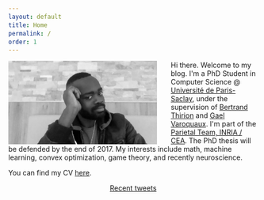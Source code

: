 ```yaml
---
layout: default
title: Home
permalink: /
order: 1
---
```

<img style="float: left; margin-right: 2em;" width="300px" src="/assets/photo3.jpg" />

<p>
Hi there. Welcome to my blog. I'm a PhD Student in Computer
Science @ <a href="https://www.universite-paris-saclay.fr/fr">Université de Paris-Saclay</a>,
under the supervision of <a href="https://team.inria.fr/parietal/bertrand-thirions-page/">Bertrand Thirion</a>
and <a href="http://gael-varoquaux.info/">Gael Varoquaux</a>.  I'm part of the
<a href="https://team.inria.fr/parietal/"> Parietal Team, INRIA / CEA</a>.  The PhD thesis will be defended
by the end of 2017. My interests include math, machine learning, convex optimization, game theory,
and recently neuroscience.
</p>
<p>
You can find my CV <a href="https://drive.google.com/file/d/0B-njZxsmwjYNRExmaFJxU3J6aEU/view?usp=sharing">here</a>.
</p>

<div style='text-align: center'>
<a class="twitter-timeline" data-height="400" data-width="400"
data-chrome="noscrollbar nofooter"
 href="https://twitter.com/dohmatobelvis">Recent tweets</a></div>
 <script async src="//platform.twitter.com/widgets.js" charset="utf-8"></script>

